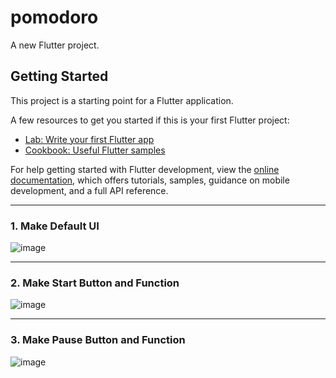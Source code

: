 # pomodoro

A new Flutter project.

## Getting Started

This project is a starting point for a Flutter application.

A few resources to get you started if this is your first Flutter project:

- [Lab: Write your first Flutter app](https://docs.flutter.dev/get-started/codelab)
- [Cookbook: Useful Flutter samples](https://docs.flutter.dev/cookbook)

For help getting started with Flutter development, view the
[online documentation](https://docs.flutter.dev/), which offers tutorials,
samples, guidance on mobile development, and a full API reference.

---   
### 1. Make Default UI
![image](https://user-images.githubusercontent.com/63082842/212934242-999a145b-0e35-4529-9037-1fb1b0a46d4c.png)

---   
### 2. Make Start Button and Function
![image](https://user-images.githubusercontent.com/63082842/212934628-aff1fc46-da00-4532-a25a-a78491d9374e.png)

---   
### 3. Make Pause Button and Function
![image](https://user-images.githubusercontent.com/63082842/213453372-8aeb3e5b-8d8b-4148-862a-861352c9933c.png)
